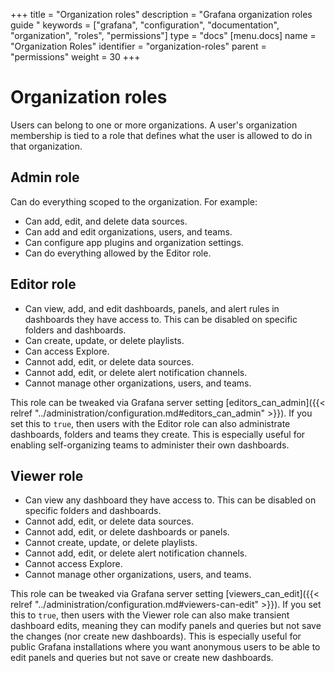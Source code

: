 +++
title = "Organization roles"
description = "Grafana organization roles guide "
keywords = ["grafana", "configuration", "documentation", "organization", "roles", "permissions"]
type = "docs"
[menu.docs]
name = "Organization Roles"
identifier = "organization-roles"
parent = "permissions"
weight = 30
+++

# Organization roles

Users can belong to one or more organizations. A user's organization membership is tied to a role that defines what the user is allowed to do
in that organization.

## Admin role

Can do everything scoped to the organization. For example:

- Can add, edit, and delete data sources.
- Can add and edit organizations, users, and teams.
- Can configure app plugins and organization settings.
- Can do everything allowed by the Editor role.

## Editor role

- Can view, add, and edit dashboards, panels, and alert rules in dashboards they have access to. This can be disabled on specific folders and dashboards.
- Can create, update, or delete playlists.
- Can access Explore.
- Cannot add, edit, or delete data sources.
- Cannot add, edit, or delete alert notification channels.
- Cannot manage other organizations, users, and teams.

This role can be tweaked via Grafana server setting [editors_can_admin]({{< relref "../administration/configuration.md#editors_can_admin" >}}). If you set this to `true`, then users
with the Editor role can also administrate dashboards, folders and teams they create. This is especially useful for enabling self-organizing teams to administer their own dashboards.

## Viewer role

- Can view any dashboard they have access to. This can be disabled on specific folders and dashboards.
- Cannot add, edit, or delete data sources.
- Cannot add, edit, or delete dashboards or panels.
- Cannot create, update, or delete playlists.
- Cannot add, edit, or delete alert notification channels.
- Cannot access Explore.
- Cannot manage other organizations, users, and teams.

This role can be tweaked via Grafana server setting [viewers_can_edit]({{< relref "../administration/configuration.md#viewers-can-edit" >}}). If you set this to `true`, then users
with the Viewer role can also make transient dashboard edits, meaning they can modify panels and queries but not save the changes (nor create new dashboards).
This is especially useful for public Grafana installations where you want anonymous users to be able to edit panels and queries but not save or create new dashboards.
